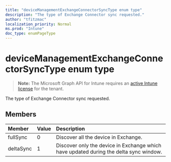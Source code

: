 ```yaml
---
title: "deviceManagementExchangeConnectorSyncType enum type"
description: "The type of Exchange Connector sync requested."
author: "tfitzmac"
localization_priority: Normal
ms.prod: "Intune"
doc_type: enumPageType
---
```


# deviceManagementExchangeConnectorSyncType enum type

> **Note:** The Microsoft Graph API for Intune requires an [active Intune license](https://go.microsoft.com/fwlink/?linkid=839381) for the tenant.

The type of Exchange Connector sync requested.

## Members
|Member|Value|Description|
|:---|:---|:---|
|fullSync|0|Discover all the device in Exchange.|
|deltaSync|1|Discover only the device in Exchange which have updated during the delta sync window.|



